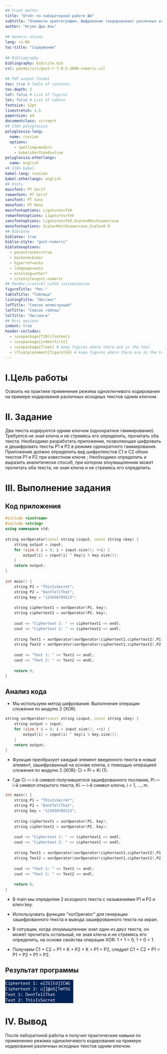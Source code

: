```yaml
---
## Front matter
title: "Отчёт по лабораторной работе №8"
subtitle: "Элементы криптографии. Шифрование (кодирование) различных исходных текстов одним ключом"
author: "Нгуен Дык Ань"

## Generic otions
lang: ru-RU
toc-title: "Содержание"

## Bibliography
bibliography: bib/cite.bib
csl: pandoc/csl/gost-r-7-0-5-2008-numeric.csl

## Pdf output format
toc: true # Table of contents
toc-depth: 2
lof: false # List of figures
lot: false # List of tables
fontsize: 12pt
linestretch: 1.5
papersize: a4
documentclass: scrreprt
## I18n polyglossia
polyglossia-lang:
  name: russian
  options:
	- spelling=modern
	- babelshorthands=true
polyglossia-otherlangs:
  name: english
## I18n babel
babel-lang: russian
babel-otherlangs: english
## Fonts
mainfont: PT Serif
romanfont: PT Serif
sansfont: PT Sans
monofont: PT Mono
mainfontoptions: Ligatures=TeX
romanfontoptions: Ligatures=TeX
sansfontoptions: Ligatures=TeX,Scale=MatchLowercase
monofontoptions: Scale=MatchLowercase,Scale=0.9
## Biblatex
biblatex: true
biblio-style: "gost-numeric"
biblatexoptions:
  - parentracker=true
  - backend=biber
  - hyperref=auto
  - language=auto
  - autolang=other*
  - citestyle=gost-numeric
## Pandoc-crossref LaTeX customization
figureTitle: "Рис."
tableTitle: "Таблица"
listingTitle: "Листинг"
lofTitle: "Список иллюстраций"
lotTitle: "Список таблиц"
lolTitle: "Листинги"
## Misc options
indent: true
header-includes:
  - \usepackage[T2B]{fontenc}
  - \usepackage{indentfirst}
  - \usepackage{float} # keep figures where there are in the text
  - \floatplacement{figure}{H} # keep figures where there are in the text
---
```


# I.Цель работы

Освоить на практике применение режима одноключевого кодирования на примере кодирования различных исходных текстов одним ключом.

# II. Задание

Два текста кодируются одним ключом (однократное гаммирование). Требуется не зная ключа и не стремясь его определить, прочитать оба текста. Необходимо разработать приложение, позволяющее шифровать и дешифровать тексты P1 и P2 в режиме однократного гаммирования. Приложение должно определить вид шифротекстов C1 и C2 обоих текстов P1 и P2 при известном ключе ; Необходимо определить и выразить аналитически способ, при котором злоумышленник может прочитать оба текста, не зная ключа и не стремясь его определить.

# III. Выполнение задания

## Код приложения

```C++
#include <iostream>
#include <string>
using namespace std;

string xorOperator(const string &input, const string &key) {
    string output = input;
    for (size_t i = 0; i < input.size(); ++i) {
        output[i] = input[i] ^ key[i % key.size()];
    }
    return output;
}

int main() {
    string P1 = "ThisIsSecret";
    string P2 = "DontTellThat";
    string key = "123456789123";
       
    string ciphertext1 = xorOperator(P1, key);
    string ciphertext2 = xorOperator(P2, key);

    cout << "Ciphertext 1: " << ciphertext1 << endl;
    cout << "Ciphertext 2: " << ciphertext2 << endl;

    string Text1 = xorOperator(xorOperator(ciphertext1,ciphertext2),P1);
    string Text2 = xorOperator(xorOperator(ciphertext1,ciphertext2),P2);

    cout << "Text 1: " << Text1 << endl;
    cout << "Text 2: " << Text2 << endl;

    return 0;
}
```

## Анализ кода

- Мы используем метод шифрования: Выполнение операции сложения по модулю 2 (XOR).

```C++
string xorOperator(const string &input, const string &key) {
    string output = input;
    for (size_t i = 0; i < input.size(); ++i) {
        output[i] = input[i] ^ key[i % key.size()];
    }
    return output;
}
```

- Функция преобразует каждый элемент введенного текста в новый элемент, зашифрованный на основе ключа, с помощью операцией сложения по модулю 2 (XOR): Ci = Pi + Ki (1).

- Где Ci — i-й символ получившегося зашифрованного послания, Pi — i-й символ открытого текста, Ki — i-й символ ключа, i = 1, ..., m.

```C++
int main() {
    string P1 = "ThisIsSecret";
    string P2 = "DontTellThat";
    string key = "123456789123";
       
    string ciphertext1 = xorOperator(P1, key);
    string ciphertext2 = xorOperator(P2, key);

    cout << "Ciphertext 1: " << ciphertext1 << endl;
    cout << "Ciphertext 2: " << ciphertext2 << endl;

    string Text1 = xorOperator(xorOperator(ciphertext1,ciphertext2),P1);
    string Text2 = xorOperator(xorOperator(ciphertext1,ciphertext2),P2);

    cout << "Text 1: " << Text1 << endl;
    cout << "Text 2: " << Text2 << endl;

    return 0;
}
```

- В main мы определем 2 исходного текста с называниями P1 и P2 и ключ key.

- Используовать функцию "xorOperator" для генерации зашифрованного текста и вывода зашифрованного текста на экран.

- В ситуации, когда злоумышленник знал один из двух текста, он может прочитать остальный, не зная ключа и не стремясь его определить, на основе свойства операции XOR: 1 + 1 = 0, 1 + 0 = 1.

- Получаем С1 + С2 = P1 + K + P2 + K = P1 + P2, следует C1 + C2 + P1 = P1 + P2 + P1 = P2.

## Результат программы

![](img/1.png)

# IV. Вывод

После лаборатоной работы я получил практические навыки по применению режима одноключевого кодирования на примере кодирования различных исходных текстов одним ключом.
